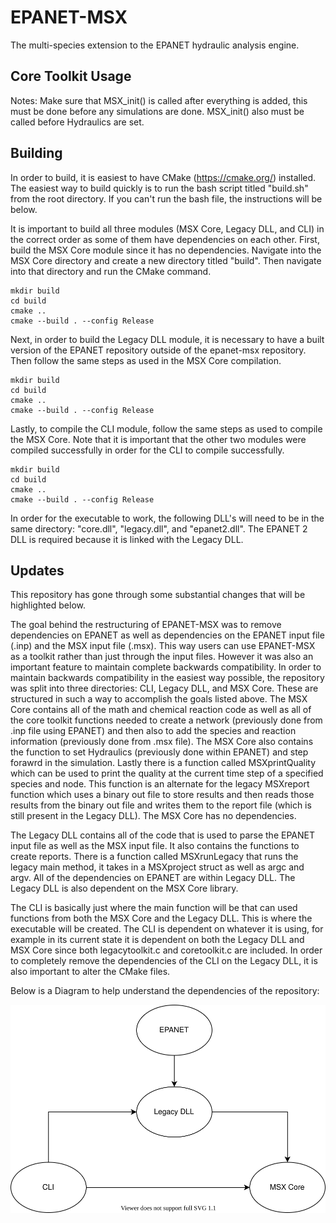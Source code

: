 # EPANET-MSX

The multi-species extension to the EPANET hydraulic analysis engine.

## Core Toolkit Usage
Notes:
Make sure that MSX_init() is called after everything is added, this must be done before
any simulations are done. MSX_init() also must be called before Hydraulics are set.


## Building
In order to build, it is easiest to have CMake (https://cmake.org/) installed.
The easiest way to build quickly is to run the bash script titled "build.sh" from
the root directory. If you can't run the bash file, the instructions will be below.

It is important to build all three modules (MSX Core, Legacy DLL, and CLI) in the correct order
as some of them have dependencies on each other.
First, build the MSX Core module since it has no dependencies. Navigate into the MSX Core directory
and create a new directory titled "build". Then navigate into that directory and run the CMake command.
```
mkdir build
cd build
cmake ..
cmake --build . --config Release
```
Next, in order to build the Legacy DLL module, it is necessary to have a built version of the EPANET
repository outside of the epanet-msx repository. Then follow the same steps as used in the MSX Core
compilation.
```
mkdir build
cd build
cmake ..
cmake --build . --config Release
```

Lastly, to compile the CLI module, follow the same steps as used to compile the MSX Core. Note that it is
important that the other two modules were compiled successfully in order for the CLI to compile successfully.
```
mkdir build
cd build
cmake ..
cmake --build . --config Release
```

In order for the executable to work, the following DLL's will need to be in the same directory: "core.dll",
"legacy.dll", and "epanet2.dll". The EPANET 2 DLL is required because it is linked with the Legacy DLL.

## Updates
This repository has gone through some substantial changes that will be highlighted below.

The goal behind the restructuring of EPANET-MSX was to remove dependencies on EPANET as well as dependencies
on the EPANET input file (.inp) and the MSX input file (.msx). This way users can use
EPANET-MSX as a toolkit rather than just through the input files. However it was also an important
feature to maintain complete backwards compatibility.
In order to maintain backwards compatibility in the easiest way possible, the repository was split into
three directories: CLI, Legacy DLL, and MSX Core.
These are structured in such a way to accomplish the goals listed above. 
The MSX Core contains all of the math and chemical reaction code as well as all of the core toolkit
functions needed to create a network (previously done from .inp file using EPANET) and then also to add the species and
reaction information (previously done from .msx file). The MSX Core also contains the function to set
Hydraulics (previously done within EPANET) and step forawrd in the simulation. Lastly there is a function called MSXprintQuality
which can be used to print the quality at the current time step of a specified species and node. This function is an alternate
for the legacy MSXreport function which uses a binary out file to store results and then reads those results from the binary
out file and writes them to the report file (which is still present in the Legacy DLL).
The MSX Core has no dependencies.

The Legacy DLL contains all of the code that is used to parse the EPANET input file as well as the MSX
input file. It also contains the functions to create reports. There is a function called MSXrunLegacy that runs the legacy
main method, it takes in a MSXproject struct as well as argc and argv. All of the dependencies on EPANET are within Legacy DLL.
The Legacy DLL is also dependent on the MSX Core library.

The CLI  is basically just where the main function will be that can used functions from both the MSX Core and the Legacy DLL.
This is where the executable will be created.
The CLI is dependent on whatever it is using, for example in its current state it is dependent on both the Legacy DLL and
MSX Core since both legacytoolkit.c and coretoolkit.c are included.
In order to completely remove the dependencies of the CLI on the Legacy DLL, it is also important to alter the CMake files.

Below is a Diagram to help understand the dependencies of the repository:

![MSXstructure.svg](MSXstructure.svg)